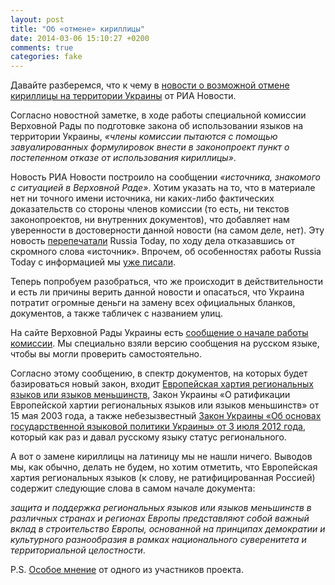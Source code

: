 ```yaml
---
layout: post
title: "Об «отмене» кириллицы"
date: 2014-03-06 15:10:27 +0200
comments: true
categories: fake
---
```


Давайте разберемся, что к чему в [новости о возможной отмене кириллицы на территории Украины](http://ria.ru/world/20140305/998301560.html) от РИА Новости.

Cогласно новостной заметке, в ходе работы специальной комиссии Верховной Рады по подготовке закона об использовании языков на территории Украины, _«члены комиссии пытаются с помощью завуалированных формулировок внести в законопроект пункт о постепенном отказе от использования кириллицы»_.

Новость РИА Новости построило на сообщении _«источника, знакомого с ситуацией в Верховной Раде»_. Хотим указать на то, что в материале нет ни точного имени источника, ни каких-либо фактических доказательств со стороны членов комиссии (то есть, ни текстов законопроектов, ни внутренних документов), что добавляет нам уверенности в достоверности данной новости (на самом деле, нет). Эту новость [перепечатали](http://russian.rt.com/article/23696) Russia Today, по ходу дела отказавшись от скромного слова «источник». Впрочем, об особенностях работы Russia Today с информацией мы [уже писали](/blog/2014/03/03/vtoroi-pasport/).

Теперь попробуем разобраться, что же происходит в действительности и есть ли причины верить данной новости и опасаться, что Украина потратит огромные деньги на замену всех официальных бланков, документов, а также табличек с названием улиц.

На сайте Верховной Рады Украины есть [сообщение о начале работы комиссии](http://rada.gov.ua/ru/news/Novosty/Soobshchenyya/89017.html). Мы специально взяли версию сообщения на русском языке, чтобы вы могли проверить самостоятельно.

Согласно этому сообщению, в спектр документов, на которых будет базироваться новый закон, входит [Европейская хартия региональных языков или языков меньшинств](http://www1.umn.edu/humanrts/euro/Rets148.html), Закон Украины «О ратификации Европейской хартии региональных языков или языков меньшинств» от 15 мая 2003 года, а также небезызвестный [Закон Украины «Об основах государственной языковой политики Украины» от 3 июля 2012 года](http://ru.wikipedia.org/wiki/%D0%97%D0%B0%D0%BA%D0%BE%D0%BD_%D0%A3%D0%BA%D1%80%D0%B0%D0%B8%D0%BD%D1%8B_%D0%BE%D0%B1_%D0%BE%D1%81%D0%BD%D0%BE%D0%B2%D0%B0%D1%85_%D0%B3%D0%BE%D1%81%D1%83%D0%B4%D0%B0%D1%80%D1%81%D1%82%D0%B2%D0%B5%D0%BD%D0%BD%D0%BE%D0%B9_%D1%8F%D0%B7%D1%8B%D0%BA%D0%BE%D0%B2%D0%BE%D0%B9_%D0%BF%D0%BE%D0%BB%D0%B8%D1%82%D0%B8%D0%BA%D0%B8), который как раз и давал русскому языку статус регионального.

А вот о замене кириллицы на латиницу мы не нашли ничего. Выводов мы, как обычно, делать не будем, но хотим отметить, что Европейская хартия региональных языков (к слову, не ратифицированная Россией) содержит следующие слова в самом начале документа:

_защита и поддержка региональных языков или языков меньшинств в различных странах и регионах Европы представляют собой важный вклад в строительство Европы, основанной на принципах демократии и культурного разнообразия в рамках национального суверенитета и территориальной целостности_.

P.S. [Особое мнение](https://www.facebook.com/photo.php?fbid=10202703696866832&set=a.1634774562515.82534.1631228798&type=1&theater) от одного из участников проекта.
